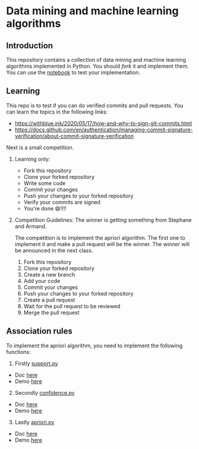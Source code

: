 # Data mining and machine learning algorithms

## Introduction

This repository contains a collection of data mining and machine
learning algorithms implemented in Python. You should
_fork_ it and implement them. You can use the [notebook](./notebook)
to test your implementation.

## Learning

This repo is to test if you can do verified commits and pull requests. You can learn the topics in the following links:

- https://withblue.ink/2020/05/17/how-and-why-to-sign-git-commits.html
- https://docs.github.com/en/authentication/managing-commit-signature-verification/about-commit-signature-verification

Next is a small competition.

1. Learning only:
    - Fork this repository
    - Clone your forked repository
    - Write some code
    - Commit your changes
    - Push your changes to your forked repository
    - Verify your commits are signed
    - You're done 😄!!!!

2. Competition Guidelines:
   The winner is getting something from Stephane and Armand.

   The competition is to implement the apriori algorithm. The first one to implement it and make a pull request will be
   the winner. The winner will be announced in the next class.

    1. Fork this repository
    2. Clone your forked repository
    3. Create a new branch
    4. Add your code
    5. Commit your changes
    6. Push your changes to your forked repository
    7. Create a pull request
    8. Wait for the pull request to be reviewed
    9. Merge the pull request

## Association rules

To implement the apriori algorithm, you need to implement the following functions:

1. Firstly [support.py](./src/support.py)

- Doc [here](./docs/support.md)
- Demo [here](./notebook/support.ipynb)

2. Secondly [confidence.py](./src/confidence.py)

- Doc [here](./docs/confidence.md)
- Demo [here](./notebook/confidence.ipynb)

3. Lastly [apriori.py](./src/apriori.py)

- Doc [here](./docs/apriori.md)
- Demo [here](./notebook/apriori.ipynb)
